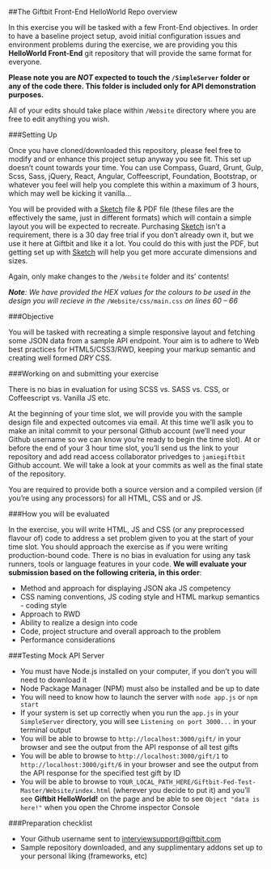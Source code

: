 ##The Giftbit Front-End HelloWorld Repo overview

In this exercise you will be tasked with a few Front-End objectives. In order to have a baseline project setup, avoid initial configuration issues and environment problems during the exercise, we are providing you this **HelloWorld Front-End** git repository that will provide the same format for everyone.

**Please note you are *NOT* expected to touch the `/SimpleServer` folder or any of the code there. This folder is included only for API demonstration purposes.**

All of your edits should take place within `/Website` directory where you are free to edit anything you wish.

###Setting Up

Once you have cloned/downloaded this repository, please feel free to modify and or enhance this project setup anyway you see fit. This set up doesn&rsquo;t count towards your time. You can use Compass, Guard, Grunt, Gulp, Scss, Sass, jQuery, React, Angular, Coffeescript, Foundation, Bootstrap, or whatever you feel will help you complete this within a maximum of 3 hours, which may well be kicking it vanilla&hellip;

You will be provided with a [Sketch][sktch] file &amp; PDF file (these files are the effectively the same, just in different formats) which will contain a simple layout you will be expected to recreate. Purchasing [Sketch][sktch] isn&rsquo;t a requirement, there is a 30 day free trial if you don&rsquo;t already own it, but we use it here at Giftbit and like it a lot. You could do this with just the PDF, but getting set up with [Sketch][sktch] will help you get more accurate dimensions and sizes.

Again, only make changes to the `/Website` folder and its&rsquo; contents!

_**Note**: We have provided the HEX values for the colours to be used in the design you will recieve in the_ `/Website/css/main.css` _on lines 60 &ndash; 66_

###Objective

You will be tasked with recreating a simple responsive layout and fetching some JSON data from a sample API endpoint. Your aim is to adhere to Web best practices for HTML5/CSS3/RWD, keeping your markup semantic and creating well formed _DRY_ CSS.

###Working on and submitting your exercise

There is no bias in evaluation for using SCSS vs. SASS vs. CSS, or Coffeescript vs. Vanilla JS etc.

At the beginning of your time slot, we will provide you with the sample design file and expected outcomes via email. At this time we&rsquo;ll aslk you to make an inital commit to your personal Github account (we&rsquo;ll need your Github username so we can know you&rsquo;re ready to begin the time slot). At or before the end of your 3 hour time slot, you&rsquo;ll send us the link to your repository and add read access collaborator privedges to `jamiegiftbit` Github account. We will take a look at your commits as well as the final state of the repository.

You are required to provide both a source version and a compiled version (if you&rsquo;re using any processors) for all HTML, CSS and or JS.

###How you will be evaluated

In the exercise, you will write HTML, JS and CSS (or any preprocessed flavour of) code to address a set problem given to you at the start of your time slot.  You should approach the exercise as if you were writing production-bound code. There is no bias in evaluation for using any task runners, tools or language features in your code.   **We will evaluate your submission based on the following criteria, in this order**:
 - Method and approach for displaying JSON aka JS competency
 - CSS naming conventions, JS coding style and HTML markup semantics - coding style
 - Approach to RWD
 - Ability to realize a design into code
 - Code, project structure and overall approach to the problem
 - Performance considerations

###Testing Mock API Server

 - You must have Node.js installed on your computer, if you don&rsquo;t you will need to download it
 - Node Package Manager (NPM) must also be installed and be up to date
 - You will need to know how to launch the server with `node app.js` or `npm start`
 - If your system is set up correctly when you run the `app.js` in your `SimpleServer` directory, you will see `Listening on port 3000...` in your terminal output
 - You will be able to browse to `http://localhost:3000/gift/` in your browser and see the output from the API response of all test gifts
 - You will be able to browse to `http://localhost:3000/gift/1` to `http://localhost:3000/gift/6` in your browser and see the output from the API response for the specified test gift by ID
 - You will be able to browse to `YOUR_LOCAL_PATH_HERE/Giftbit-Fed-Test-Master/Website/index.html` (wherever you decide to put it) and you&rsquo;ll see **Giftbit HelloWorld!** on the page and be able to see `Object "data is here!"` when you open the Chrome inspector Console

###Preparation checklist

 - Your Github username sent to interviewsupport@giftbit.com
 - Sample repository downloaded, and any supplimentary addons set up to your personal liking (frameworks, etc)

[sktch]: https://www.sketchapp.com/
